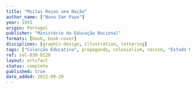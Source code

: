```yaml
---
title: "Muitas Raças uma Nação"
author_name: ["Nuno San Payo"]
year: 1955
origin: Portugal
publisher: "Ministério da Educação Nacional"
formats: [book, book-cover]
disciplines: [graphic-design, illustration, lettering]
tags: ["Colecção Educativa", propaganda, colonialism, racism, "Estado Novo"]
ref: sol-030-0129
layout: artifact
status: complete
published: true
date_added: 2022-09-29
---
```

